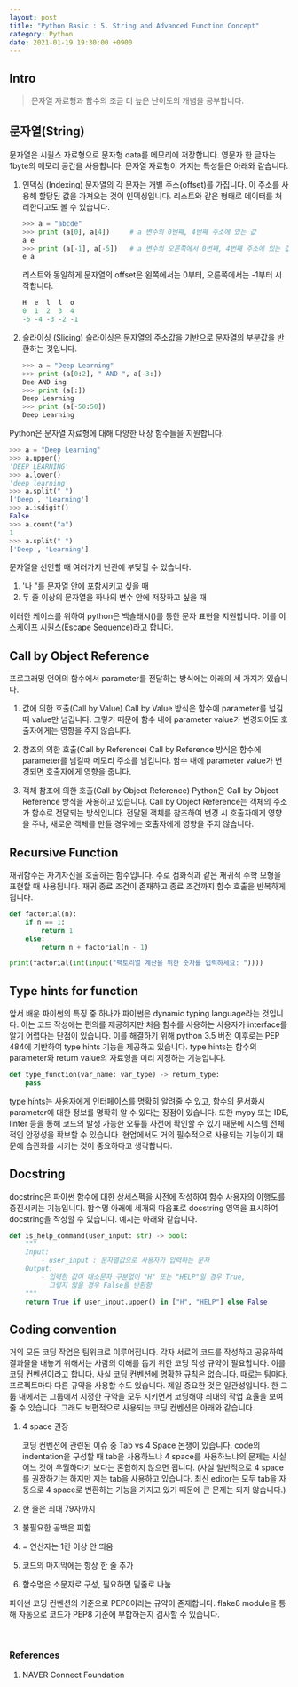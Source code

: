 ```yaml
---
layout: post
title: "Python Basic : 5. String and Advanced Function Concept"
category: Python
date: 2021-01-19 19:30:00 +0900
---
```

## Intro
>문자열 자료형과 함수의 조금 더 높은 난이도의 개념을 공부합니다.

## 문자열(String)
문자열은 시퀀스 자료형으로 문자형 data를 메모리에 저장합니다. 영문자 한 글자는 1byte의 메모리 공간을 사용합니다. 문자열 자료형이 가지는 특성들은 아래와 같습니다.

1. 인덱싱 (Indexing)
    문자열의 각 문자는 개별 주소(offset)를 가집니다. 이 주소를 사용해 할당된 값을 가져오는 것이 인덱싱입니다. 리스트와 같은 형태로 데이터를 처리한다고도 볼 수 있습니다.
    ```python
    >>> a = "abcde"
    >>> print (a[0], a[4])     # a 변수의 0번째, 4번째 주소에 있는 값
    a e
    >>> print (a[-1], a[-5])   # a 변수의 오른쪽에서 0번째, 4번째 주소에 있는 값
    e a
    ```

    리스트와 동일하게 문자열의 offset은 왼쪽에서는 0부터, 오른쪽에서는 -1부터 시작합니다.
    ```python
    H  e  l  l  o
    0  1  2  3  4
   -5 -4 -3 -2 -1
    ```

2. 슬라이싱 (Slicing)
    슬라이싱은 문자열의 주소값을 기반으로 문자열의 부분값을 반환하는 것입니다.
    ```python
    >>> a = "Deep Learning"
    >>> print (a[0:2], " AND ", a[-3:])
    Dee AND ing
    >>> print (a[:])
    Deep Learning
    >>> print (a[-50:50])
    Deep Learning
    ```

Python은 문자열 자료형에 대해 다양한 내장 함수들을 지원합니다.

```python
>>> a = "Deep Learning"
>>> a.upper()
'DEEP LEARNING'
>>> a.lower()
'deep learning'
>>> a.split(" ")
['Deep', 'Learning']
>>> a.isdigit()
False
>>> a.count("a")
1
>>> a.split(" ")
['Deep', 'Learning']
```

문자열을 선언할 때 여러가지 난관에 부딪힐 수 있습니다.

1. '나 "를 문자열 안에 포함시키고 싶을 때
2. 두 줄 이상의 문자열을 하나의 변수 안에 저장하고 싶을 때

이러한 케이스를 위하여 python은 백슬래시(\)를 통한 문자 표현을 지원합니다. 이를 이스케이프 시퀀스(Escape Sequence)라고 합니다.

## Call by Object Reference
프로그래밍 언어의 함수에서 parameter를 전달하는 방식에는 아래의 세 가지가 있습니다.

1. 값에 의한 호출(Call by Value)
    Call by Value 방식은 함수에 parameter를 넘길때 value만 넘깁니다. 그렇기 때문에 함수 내에 parameter value가 변경되어도 호출자에게는 영향을 주지 않습니다.

2. 참조의 의한 호출(Call by Reference)
    Call by Reference 방식은 함수에 parameter를 넘길때 메모리 주소를 넘깁니다. 함수 내에 parameter value가 변경되면 호출자에게 영향을 줍니다.

3. 객체 참조에 의한 호출(Call by Object Reference)
    Python은 Call by Object Reference 방식을 사용하고 있습니다. Call by Object Reference는 객체의 주소가 함수로 전달되는 방식입니다. 전달된 객체를 참조하여 변경 시 호출자에게 영향을 주나, 새로운 객체를 만들 경우에는 호출자에게 영향을 주지 않습니다.

## Recursive Function
재귀함수는 자기자신을 호출하는 함수입니다. 주로 점화식과 같은 재귀적 수학 모형을 표현할 때 사용됩니다. 재귀 종료 조건이 존재하고 종료 조건까지 함수 호출을 반복하게 됩니다.
```python
def factorial(n):
    if n == 1:
        return 1
    else:
        return n + factorial(n - 1)

print(factorial(int(input("팩토리얼 계산을 위한 숫자를 입력하세요: "))))
```

## Type hints for function
앞서 배운 파이썬의 특징 중 하나가 파이썬은 dynamic typing language라는 것입니다. 이는 코드 작성에는 편의를 제공하지만 처음 함수를 사용하는 사용자가 interface를 알기 어렵다는 단점이 있습니다. 이를 해결하기 위해 python 3.5 버전 이후로는 PEP 484에 기반하여 type hints 기능을 제공하고 있습니다. type hints는 함수의 parameter와 return value의 자료형을 미리 지정하는 기능입니다.
```python
def type_function(var_name: var_type) -> return_type:
    pass
```

type hints는 사용자에게 인터페이스를 명확히 알려줄 수 있고, 함수의 문서화시 parameter에 대한 정보를 명확히 알 수 있다는 장점이 있습니다. 또한 mypy 또는 IDE, linter 등을 통해 코드의 발생 가능한 오류를 사전에 확인할 수 있기 때문에 시스템 전체적인 안정성을 확보할 수 있습니다. 현업에서도 거의 필수적으로 사용되는 기능이기 때문에 습관화를 시키는 것이 중요하다고 생각합니다.

## Docstring
docstring은 파이썬 함수에 대한 상세스펙을 사전에 작성하여 함수 사용자의 이행도를 증진시키는 기능입니다. 함수명 아래에 세개의 따옴표로 docstring 영역을 표시하여 docstring을 작성할 수 있습니다. 예시는 아래와 같습니다.

```python
def is_help_command(user_input: str) -> bool:
    """
    Input:
        - user_input : 문자열값으로 사용자가 입력하는 문자
    Output:
        - 입력한 값이 대소문자 구분없이 "H" 또는 "HELP"일 경우 True,
          그렇지 않을 경우 False를 반환함
    """
    return True if user_input.upper() in ["H", "HELP"] else False
```

## Coding convention
거의 모든 코딩 작업은 팀워크로 이루어집니다. 각자 서로의 코드를 작성하고 공유하여 결과물을 내놓기 위해서는 사람의 이해를 돕기 위한 코딩 작성 규약이 필요합니다. 이를 코딩 컨벤션이라고 합니다. 사실 코딩 컨벤션에 명확한 규칙은 없습니다. 때로는 팀마다, 프로젝트마다 다른 규약을 사용할 수도 있습니다. 제일 중요한 것은 일관성입니다. 한 그룹 내에서는 그룹에서 지정한 규약을 모두 지키면서 코딩해야 최대의 작업 효율을 보여줄 수 있습니다. 그래도 보편적으로 사용되는 코딩 컨벤션은 아래와 같습니다.

1. 4 space 권장

    코딩 컨벤션에 관련된 이슈 중 Tab vs 4 Space 논쟁이 있습니다. code의 indentation을 구성할 때 tab을 사용하느냐 4 space를 사용하느냐의 문제는 사실 어느 것이 우월하다기 보다는 혼합하지 않으면 됩니다. (사실 일반적으로 4 space를 권장하기는 하지만 저는 tab을 사용하고 있습니다. 최신 editor는 모두 tab을 자동으로 4 space로 변환하는 기능을 가지고 있기 때문에 큰 문제는 되지 않습니다.)

2. 한 줄은 최대 79자까지
3. 불필요한 공백은 피함
4. = 연산자는 1칸 이상 안 띄움
5. 코드의 마지막에는 항상 한 줄 추가
6. 함수명은 소문자로 구성, 필요하면 밑줄로 나눔

파이썬 코딩 컨벤션의 기준으로 PEP8이라는 규약이 존재합니다. flake8 module을 통해 자동으로 코드가 PEP8 기준에 부합하는지 검사할 수 있습니다.

<br/>

### References
1. NAVER Connect Foundation
